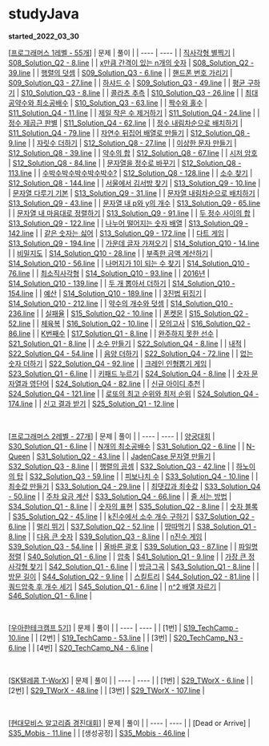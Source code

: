 # studyJava
 <b>started_2022_03_30</b>


 [<U>프로그래머스 1레벨 - 55개</U>]
| 문제 | 풀이 |
| ---- | ---- |
| [직사각형 별찍기](https://school.programmers.co.kr/learn/courses/30/lessons/12969) | [S08_Solution_Q2 - 8.line](https://github.com/Salmambo/studyJava/blob/main/src/study/S08_Solution_Q2.java) |
| [x만큼 간격이 있는 n개의 숫자](https://school.programmers.co.kr/learn/courses/30/lessons/12954) | [S08_Solution_Q2 - 39.line](https://github.com/Salmambo/studyJava/blob/main/src/study/S08_Solution_Q2.java) |
| [행렬의 덧셈](https://school.programmers.co.kr/learn/courses/30/lessons/12950) | [S09_Solution_Q3 - 6.line](https://github.com/Salmambo/studyJava/blob/main/src/study/S09_Solution_Q3.java) |
| [핸드폰 번호 가리기](https://school.programmers.co.kr/learn/courses/30/lessons/12948) | [S09_Solution_Q3 - 27.line](https://github.com/Salmambo/studyJava/blob/main/src/study/S09_Solution_Q3.java) |
| [하샤드 수](https://school.programmers.co.kr/learn/courses/30/lessons/12947) | [S09_Solution_Q3 - 49.line](https://github.com/Salmambo/studyJava/blob/main/src/study/S09_Solution_Q3.java) |
| [평균 구하기](https://school.programmers.co.kr/learn/courses/30/lessons/12944) | [S10_Solution_Q3 - 8.line](https://github.com/Salmambo/studyJava/blob/main/src/study/S10_Solution_Q3.java) |
| [콜라츠 추측](https://school.programmers.co.kr/learn/courses/30/lessons/12943) | [S10_Solution_Q3 - 26.line](https://github.com/Salmambo/studyJava/blob/main/src/study/S10_Solution_Q3.java) |
| [최대공약수와 최소공배수](https://school.programmers.co.kr/learn/courses/30/lessons/12940) | [S10_Solution_Q3 - 63.line](https://github.com/Salmambo/studyJava/blob/main/src/study/S10_Solution_Q3.java) |
| [짝수와 홀수](https://school.programmers.co.kr/learn/courses/30/lessons/12937) | [S11_Solution_Q4 - 11.line](https://github.com/Salmambo/studyJava/blob/main/src/study/S11_Solution_Q4.java) |
| [제일 작은 수 제거하기](https://school.programmers.co.kr/learn/courses/30/lessons/12935) | [S11_Solution_Q4 - 24.line](https://github.com/Salmambo/studyJava/blob/main/src/study/S11_Solution_Q4.java) |
| [정수 제곱근 판별](https://school.programmers.co.kr/learn/courses/30/lessons/12934) | [S11_Solution_Q4 - 62.line](https://github.com/Salmambo/studyJava/blob/main/src/study/S11_Solution_Q4.java) |
| [정수 내림차순으로 배치하기](https://school.programmers.co.kr/learn/courses/30/lessons/12933) | [S11_Solution_Q4 - 79.line](https://github.com/Salmambo/studyJava/blob/main/src/study/S11_Solution_Q4.java) |
| [자연수 뒤집어 배열로 만들기](https://school.programmers.co.kr/learn/courses/30/lessons/12932) | [S12_Solution_Q8 - 9.line](https://github.com/Salmambo/studyJava/blob/main/src/study/S12_Solution_Q8.java) |
| [자릿수 더하기](https://school.programmers.co.kr/learn/courses/30/lessons/12931) | [S12_Solution_Q8 - 27.line](https://github.com/Salmambo/studyJava/blob/main/src/study/S12_Solution_Q8.java) |
| [이상한 문자 만들기](https://school.programmers.co.kr/learn/courses/30/lessons/12930) | [S12_Solution_Q8 - 39.line](https://github.com/Salmambo/studyJava/blob/main/src/study/S12_Solution_Q8.java) |
| [약수의 합](https://school.programmers.co.kr/learn/courses/30/lessons/12928) | [S12_Solution_Q8 - 67.line](https://github.com/Salmambo/studyJava/blob/main/src/study/S12_Solution_Q8.java) |
| [시저 암호](https://school.programmers.co.kr/learn/courses/30/lessons/12926) | [S12_Solution_Q8 - 84.line](https://github.com/Salmambo/studyJava/blob/main/src/study/S12_Solution_Q8.java) |
| [문자열을 정수로 바꾸기](https://school.programmers.co.kr/learn/courses/30/lessons/12925) | [S12_Solution_Q8 - 113.line](https://github.com/Salmambo/studyJava/blob/main/src/study/S12_Solution_Q8.java) |
| [수박수박수박수박수박수?](https://school.programmers.co.kr/learn/courses/30/lessons/12922) | [S12_Solution_Q8 - 128.line](https://github.com/Salmambo/studyJava/blob/main/src/study/S12_Solution_Q8.java) |
| [소수 찾기](https://school.programmers.co.kr/learn/courses/30/lessons/12921) | [S12_Solution_Q8 - 144.line](https://github.com/Salmambo/studyJava/blob/main/src/study/S12_Solution_Q8.java) |
| [서울에서 김서방 찾기](https://school.programmers.co.kr/learn/courses/30/lessons/12919) | [S13_Solution_Q9 - 10.line](https://github.com/Salmambo/studyJava/blob/main/src/study/S13_Solution_Q9.java) |
| [문자열 다루기 기본](https://school.programmers.co.kr/learn/courses/30/lessons/12918) | [S13_Solution_Q9 - 31.line](https://github.com/Salmambo/studyJava/blob/main/src/study/S13_Solution_Q9.java) |
| [문자열 내림차순으로 배치하기](https://school.programmers.co.kr/learn/courses/30/lessons/12917) | [S13_Solution_Q9 - 43.line](https://github.com/Salmambo/studyJava/blob/main/src/study/S13_Solution_Q9.java) |
| [문자열 내 p와 y의 개수](https://school.programmers.co.kr/learn/courses/30/lessons/12916) | [S13_Solution_Q9 - 65.line](https://github.com/Salmambo/studyJava/blob/main/src/study/S13_Solution_Q9.java) |
| [문자열 내 마음대로 정렬하기](https://school.programmers.co.kr/learn/courses/30/lessons/12915) | [S13_Solution_Q9 - 91.line](https://github.com/Salmambo/studyJava/blob/main/src/study/S13_Solution_Q9.java) |
| [두 정수 사이의 합](https://school.programmers.co.kr/learn/courses/30/lessons/12912) | [S13_Solution_Q9 - 122.line](https://github.com/Salmambo/studyJava/blob/main/src/study/S13_Solution_Q9.java) |
| [나누어 떨어지는 숫자 배열](https://school.programmers.co.kr/learn/courses/30/lessons/12910) | [S13_Solution_Q9 - 142.line](https://github.com/Salmambo/studyJava/blob/main/src/study/S13_Solution_Q9.java) |
| [같은 숫자는 싫어](https://school.programmers.co.kr/learn/courses/30/lessons/12906) | [S13_Solution_Q9 - 172.line](https://github.com/Salmambo/studyJava/blob/main/src/study/S13_Solution_Q9.java) |
| [다트 게임](https://school.programmers.co.kr/learn/courses/30/lessons/17682) | [S13_Solution_Q9 - 194.line](https://github.com/Salmambo/studyJava/blob/main/src/study/S13_Solution_Q9.java) |
| [가운데 글자 가져오기](https://school.programmers.co.kr/learn/courses/30/lessons/12903) | [S14_Solution_Q10 - 14.line](https://github.com/Salmambo/studyJava/blob/main/src/study/S14_Solution_Q10.java) |
| [비밀지도](https://school.programmers.co.kr/learn/courses/30/lessons/17681) | [S14_Solution_Q10 - 28.line](https://github.com/Salmambo/studyJava/blob/main/src/study/S14_Solution_Q10.java) |
| [부족한 금액 계산하기](https://school.programmers.co.kr/learn/courses/30/lessons/82612) | [S14_Solution_Q10 - 56.line](https://github.com/Salmambo/studyJava/blob/main/src/study/S14_Solution_Q10.java) |
| [나머지가 1이 되는 수 찾기](https://school.programmers.co.kr/learn/courses/30/lessons/87389) | [S14_Solution_Q10 - 76.line](https://github.com/Salmambo/studyJava/blob/main/src/study/S14_Solution_Q10.java) |
| [최소직사각형](https://school.programmers.co.kr/learn/courses/30/lessons/86491) | [S14_Solution_Q10 - 93.line](https://github.com/Salmambo/studyJava/blob/main/src/study/S14_Solution_Q10.java) |
| [2016년](https://school.programmers.co.kr/learn/courses/30/lessons/12901) | [S14_Solution_Q10 - 139.line](https://github.com/Salmambo/studyJava/blob/main/src/study/S14_Solution_Q10.java) |
| [두 개 뽑아서 더하기](https://school.programmers.co.kr/learn/courses/30/lessons/68644) | [S14_Solution_Q10 - 154.line](https://github.com/Salmambo/studyJava/blob/main/src/study/S14_Solution_Q10.java) |
| [예산](https://school.programmers.co.kr/learn/courses/30/lessons/12982) | [S14_Solution_Q10 - 189.line](https://github.com/Salmambo/studyJava/blob/main/src/study/S14_Solution_Q10.java) |
| [3진법 뒤집기](https://school.programmers.co.kr/learn/courses/30/lessons/68935) | [S14_Solution_Q10 - 212.line](https://github.com/Salmambo/studyJava/blob/main/src/study/S14_Solution_Q10.java) |
| [약수의 개수와 덧셈](https://school.programmers.co.kr/learn/courses/30/lessons/77884) | [S14_Solution_Q10 - 236.line](https://github.com/Salmambo/studyJava/blob/main/src/study/S14_Solution_Q10.java) |
| [실패율](https://school.programmers.co.kr/learn/courses/30/lessons/42889) | [S15_Solution_Q2 - 10.line](https://github.com/Salmambo/studyJava/blob/main/src/study/S15_Solution_Q2.java) |
| [폰켓몬](https://school.programmers.co.kr/learn/courses/30/lessons/1845) | [S15_Solution_Q2 - 52.line](https://github.com/Salmambo/studyJava/blob/main/src/study/S15_Solution_Q2.java) |
| [체육복](https://school.programmers.co.kr/learn/courses/30/lessons/42862) | [S16_Solution_Q2 - 10.line](https://github.com/Salmambo/studyJava/blob/main/src/study/S16_Solution_Q2.java) |
| [모의고사](https://school.programmers.co.kr/learn/courses/30/lessons/42840) | [S16_Solution_Q2 - 86.line](https://github.com/Salmambo/studyJava/blob/main/src/study/S16_Solution_Q2.java) |
| [K번째수](https://school.programmers.co.kr/learn/courses/30/lessons/42748) | [S17_Solution_Q1 - 8.line](https://github.com/Salmambo/studyJava/blob/main/src/study/S17_Solution_Q1.java) |
| [완주하지 못한 선수](https://school.programmers.co.kr/learn/courses/30/lessons/42576) | [S21_Solution_Q1 - 8.line](https://github.com/Salmambo/studyJava/blob/main/src/study/S21_Solution_Q1.java) |
| [소수 만들기](https://school.programmers.co.kr/learn/courses/30/lessons/12977) | [S22_Solution_Q4 - 8.line](https://github.com/Salmambo/studyJava/blob/main/src/study/S22_Solution_Q4.java) |
| [내적](https://school.programmers.co.kr/learn/courses/30/lessons/70128) | [S22_Solution_Q4 - 54.line](https://github.com/Salmambo/studyJava/blob/main/src/study/S22_Solution_Q4.java) |
| [음양 더하기](https://school.programmers.co.kr/learn/courses/30/lessons/76501) | [S22_Solution_Q4 - 72.line](https://github.com/Salmambo/studyJava/blob/main/src/study/S22_Solution_Q4.java) |
| [없는 숫자 더하기](https://school.programmers.co.kr/learn/courses/30/lessons/86051) | [S22_Solution_Q4 - 92.line](https://github.com/Salmambo/studyJava/blob/main/src/study/S22_Solution_Q4.java) |
| [크레인 인형뽑기 게임](https://school.programmers.co.kr/learn/courses/30/lessons/64061) | [S23_Solution_Q1 - 6.line](https://github.com/Salmambo/studyJava/blob/main/src/study/S23_Solution_Q1.java) |
| [키패드 누르기](https://school.programmers.co.kr/learn/courses/30/lessons/67256) | [S24_Solution_Q4 - 8.line](https://github.com/Salmambo/studyJava/blob/main/src/study/S24_Solution_Q4.java) |
| [숫자 문자열과 영단어](https://school.programmers.co.kr/learn/courses/30/lessons/81301) | [S24_Solution_Q4 - 82.line](https://github.com/Salmambo/studyJava/blob/main/src/study/S24_Solution_Q4.java) |
| [신규 아이디 추천](https://school.programmers.co.kr/learn/courses/30/lessons/72410) | [S24_Solution_Q4 - 121.line](https://github.com/Salmambo/studyJava/blob/main/src/study/S24_Solution_Q4.java) |
| [로또의 최고 순위와 최저 순위](https://school.programmers.co.kr/learn/courses/30/lessons/77484) | [S24_Solution_Q4 - 174.line](https://github.com/Salmambo/studyJava/blob/main/src/study/S24_Solution_Q4.java) |
| [신고 결과 받기](https://school.programmers.co.kr/learn/courses/30/lessons/92334) | [S25_Solution_Q1 - 12.line](https://github.com/Salmambo/studyJava/blob/main/src/study/S25_Solution_Q1.java) |

<br>

 [<U>프로그래머스 2레벨 - 27개</U>]
| 문제 | 풀이 |
| ---- | ---- |
| [양궁대회](https://school.programmers.co.kr/learn/courses/30/lessons/92342) | [S30_Solution_Q1 - 6.line](https://github.com/Salmambo/studyJava/blob/main/src/study/S30_Solution_Q1.java) |
| [N개의 최소공배수](https://school.programmers.co.kr/learn/courses/30/lessons/12953) | [S31_Solution_Q2 - 6.line](https://github.com/Salmambo/studyJava/blob/main/src/study/S31_Solution_Q2.java) |
| [N-Queen](https://school.programmers.co.kr/learn/courses/30/lessons/12952) | [S31_Solution_Q2 - 43.line](https://github.com/Salmambo/studyJava/blob/main/src/study/S31_Solution_Q2.java) |
| [JadenCase 문자열 만들기](https://school.programmers.co.kr/learn/courses/30/lessons/12951) | [S32_Solution_Q3 - 8.line](https://github.com/Salmambo/studyJava/blob/main/src/study/S32_Solution_Q3.java) |
| [행렬의 곱셈](https://school.programmers.co.kr/learn/courses/30/lessons/12949) | [S32_Solution_Q3 - 42.line](https://github.com/Salmambo/studyJava/blob/main/src/study/S32_Solution_Q3.java) |
| [하노이의 탑](https://school.programmers.co.kr/learn/courses/30/lessons/12946) | [S32_Solution_Q3 - 59.line](https://github.com/Salmambo/studyJava/blob/main/src/study/S32_Solution_Q3.java) |
| [피보나치 수](https://school.programmers.co.kr/learn/courses/30/lessons/12945) | [S33_Solution_Q4 - 10.line](https://github.com/Salmambo/studyJava/blob/main/src/study/S33_Solution_Q4.java) |
| [최솟값 만들기](https://school.programmers.co.kr/learn/courses/30/lessons/12941) | [S33_Solution_Q4 - 29.line](https://github.com/Salmambo/studyJava/blob/main/src/study/S33_Solution_Q4.java) |
| [최댓값과 최솟값](https://school.programmers.co.kr/learn/courses/30/lessons/12939) | [S33_Solution_Q4 - 50.line](https://github.com/Salmambo/studyJava/blob/main/src/study/S33_Solution_Q4.java) |
| [주차 요금 계산](https://school.programmers.co.kr/learn/courses/30/lessons/92341) | [S33_Solution_Q4 - 66.line](https://github.com/Salmambo/studyJava/blob/main/src/study/S33_Solution_Q4.java) |
| [줄 서는 방법](https://school.programmers.co.kr/learn/courses/30/lessons/12936) | [S34_Solution_Q1 - 8.line](https://github.com/Salmambo/studyJava/blob/main/src/study/S34_Solution_Q1.java) |
| [숫자의 표현](https://school.programmers.co.kr/learn/courses/30/lessons/12924) | [S35_Solution_Q2 - 8.line](https://github.com/Salmambo/studyJava/blob/main/src/study/S35_Solution_Q2.java) |
| [숫자 블록](https://school.programmers.co.kr/learn/courses/30/lessons/12923) | [S35_Solution_Q2 - 45.line](https://github.com/Salmambo/studyJava/blob/main/src/study/S35_Solution_Q2.java) |
| [k진수에서 소수 개수 구하기](https://school.programmers.co.kr/learn/courses/30/lessons/92335) | [S37_Solution_Q2 - 6.line](https://github.com/Salmambo/studyJava/blob/main/src/study/S37_Solution_Q2.java) |
| [멀리 뛰기](https://school.programmers.co.kr/learn/courses/30/lessons/12914) | [S37_Solution_Q2 - 52.line](https://github.com/Salmambo/studyJava/blob/main/src/study/S37_Solution_Q2.java) |
| [땅따먹기](https://school.programmers.co.kr/learn/courses/30/lessons/12913) | [S38_Solution_Q1 - 8.line](https://github.com/Salmambo/studyJava/blob/main/src/study/S38_Solution_Q1.java) |
| [다음 큰 숫자](https://school.programmers.co.kr/learn/courses/30/lessons/12911) | [S39_Solution_Q3 - 8.line](https://github.com/Salmambo/studyJava/blob/main/src/study/S39_Solution_Q3.java) |
| [n진수 게임](https://school.programmers.co.kr/learn/courses/30/lessons/17687) | [S39_Solution_Q3 - 54.line](https://github.com/Salmambo/studyJava/blob/main/src/study/S39_Solution_Q3.java) |
| [올바른 괄호](https://school.programmers.co.kr/learn/courses/30/lessons/12909) | [S39_Solution_Q3 - 87.line](https://github.com/Salmambo/studyJava/blob/main/src/study/S39_Solution_Q3.java) |
| [파일명 정렬](https://school.programmers.co.kr/learn/courses/30/lessons/17686) | [S40_Solution_Q1 - 6.line](https://github.com/Salmambo/studyJava/blob/main/src/study/S40_Solution_Q1.java) |
| [압축](https://school.programmers.co.kr/learn/courses/30/lessons/17684) | [S41_Solution_Q1 - 9.line](https://github.com/Salmambo/studyJava/blob/main/src/study/S41_Solution_Q1.java) |
| [가장 큰 정사각형 찾기](https://school.programmers.co.kr/learn/courses/30/lessons/12905) | [S42_Solution_Q1 - 6.line](https://github.com/Salmambo/studyJava/blob/main/src/study/S42_Solution_Q1.java) |
| [방금그곡](https://school.programmers.co.kr/learn/courses/30/lessons/17683) | [S43_Solution_Q1 - 8.line](https://github.com/Salmambo/studyJava/blob/main/src/study/S43_Solution_Q1.java) |
| [방문 길이](https://school.programmers.co.kr/learn/courses/30/lessons/49994) | [S44_Solution_Q2 - 9.line](https://github.com/Salmambo/studyJava/blob/main/src/study/S44_Solution_Q2.java) |
| [스킬트리](https://school.programmers.co.kr/learn/courses/30/lessons/49993) | [S44_Solution_Q2 - 81.line](https://github.com/Salmambo/studyJava/blob/main/src/study/S44_Solution_Q2.java) |
| [쿼드압축 후 개수 세기](https://school.programmers.co.kr/learn/courses/30/lessons/68936) | [S45_Solution_Q1 - 6.line](https://github.com/Salmambo/studyJava/blob/main/src/study/S45_Solution_Q1.java) |
| [n^2 배열 자르기](https://school.programmers.co.kr/learn/courses/30/lessons/87390) | [S46_Solution_Q1 - 6.line](https://github.com/Salmambo/studyJava/blob/main/src/study/S46_Solution_Q1.java) |

<br>

 [<U>우아한테크캠프 5기</U>]
| 문제 | 풀이 |
| ---- | ---- |
| [1번] | [S19_TechCamp - 10.line](https://github.com/Salmambo/studyJava/blob/main/src/study/S19_TechCamp.java) |
| [2번] | [S19_TechCamp - 53.line](https://github.com/Salmambo/studyJava/blob/main/src/study/S19_TechCamp.java) |
| [3번] | [S20_TechCamp_N3 - 6.line](https://github.com/Salmambo/studyJava/blob/main/src/study/S20_TechCamp_N3.java) |
| [4번] | [S20_TechCamp_N4 - 6.line](https://github.com/Salmambo/studyJava/blob/main/src/study/S20_TechCamp_N4.java) |

<br>

 [<U>SK텔레콤 T-WorX</U>]
| 문제 | 풀이 |
| ---- | ---- |
| [1번] | [S29_TWorX - 6.line](https://github.com/Salmambo/studyJava/blob/main/src/study/S29_TWorX.java) |
| [2번] | [S29_TWorX - 48.line](https://github.com/Salmambo/studyJava/blob/main/src/study/S29_TWorX.java) |
| [3번] | [S29_TWorX - 107.line](https://github.com/Salmambo/studyJava/blob/main/src/study/S29_TWorX.java) |

<br>

 [<U>현대모비스 알고리즘 경진대회</U>]
| 문제 | 풀이 |
| ---- | ---- |
| [Dead or Arrive] | [S35_Mobis - 11.line](https://github.com/Salmambo/studyJava/blob/main/src/study/S35_Mobis.java) |
| [생성공정] | [S35_Mobis - 46.line](https://github.com/Salmambo/studyJava/blob/main/src/study/S35_Mobis.java) |
